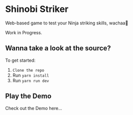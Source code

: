 # Shinobi Striker

Web-based game to test your Ninja striking skills, wachaa🥷

Work in Progress.

## Wanna take a look at the source?

To get started:

1. `Clone the repo`
2. Run `yarn install`
3. Run `yarn run dev`

## Play the Demo

Check out the Demo here...
